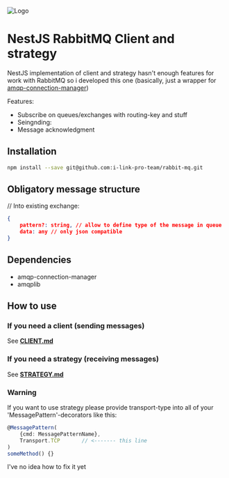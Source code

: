 ![Logo](https://i.postimg.cc/xCtC038W/ilink.png)

# NestJS RabbitMQ Client and strategy

NestJS implementation of client and strategy hasn't enough features for work with RabbitMQ so i developed this one (basically, just a wrapper for [amqp-connection-manager](https://github.com/jwalton/node-amqp-connection-manager))

Features:

-   Subscribe on queues/exchanges with routing-key and stuff
-   Seingnding:
-   Message acknowledgment

## Installation

```bash
npm install --save git@github.com:i-link-pro-team/rabbit-mq.git
```

## Obligatory message structure

// Into existing exchange:

```json
{
    pattern?: string, // allow to define type of the message in queue
    data: any // only json compatible
}
```

## Dependencies

-   amqp-connection-manager
-   amqplib

## How to use

### If you need a client (sending messages)

See **[CLIENT.md](CLIENT.md)**

### If you need a strategy (receiving messages)

See **[STRATEGY.md](STRATEGY.md)**

### Warning

If you want to use strategy please provide transport-type into all of your 'MessagePattern'-decorators like this:

```typescript
@MessagePattern(
    {cmd: MessagePatternName},
    Transport.TCP       // <------- this line
)
someMethod() {}

```

I've no idea how to fix it yet
